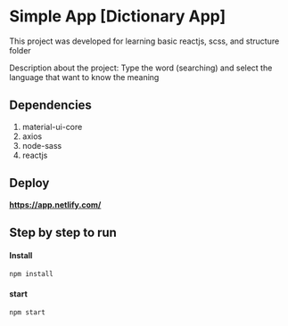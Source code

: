# Simple App [Dictionary App]
This project was developed for learning basic reactjs, scss, and structure folder

Description about the project: Type the word (searching) and select the language that want to know the meaning

## Dependencies

1. material-ui-core
2. axios
3. node-sass
4. reactjs

## Deploy
**https://app.netlify.com/**

## Step by step to run

#### Install
`npm install`

#### start
`npm start`

